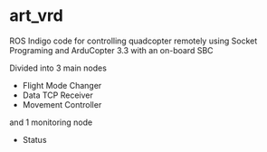 # art_vrd
ROS Indigo code for controlling quadcopter remotely using Socket Programing and ArduCopter 3.3 with an on-board SBC

Divided into 3 main nodes
- Flight Mode Changer
- Data TCP Receiver
- Movement Controller

and 1 monitoring node
- Status  
